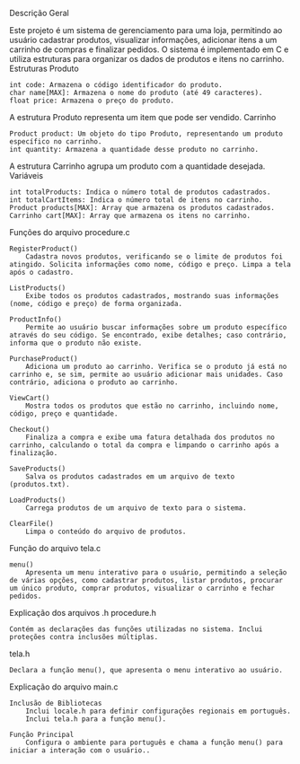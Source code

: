 Descrição Geral

Este projeto é um sistema de gerenciamento para uma loja, permitindo ao usuário cadastrar produtos, visualizar informações, adicionar itens a um carrinho de compras e finalizar pedidos. O sistema é implementado em C e utiliza estruturas para organizar os dados de produtos e itens no carrinho.
Estruturas
Produto

    int code: Armazena o código identificador do produto.
    char name[MAX]: Armazena o nome do produto (até 49 caracteres).
    float price: Armazena o preço do produto.

A estrutura Produto representa um item que pode ser vendido.
Carrinho

    Product product: Um objeto do tipo Produto, representando um produto específico no carrinho.
    int quantity: Armazena a quantidade desse produto no carrinho.

A estrutura Carrinho agrupa um produto com a quantidade desejada.
Variáveis

    int totalProducts: Indica o número total de produtos cadastrados.
    int totalCartItems: Indica o número total de itens no carrinho.
    Product products[MAX]: Array que armazena os produtos cadastrados.
    Carrinho cart[MAX]: Array que armazena os itens no carrinho.

Funções do arquivo procedure.c

    RegisterProduct()
        Cadastra novos produtos, verificando se o limite de produtos foi atingido. Solicita informações como nome, código e preço. Limpa a tela após o cadastro.

    ListProducts()
        Exibe todos os produtos cadastrados, mostrando suas informações (nome, código e preço) de forma organizada.

    ProductInfo()
        Permite ao usuário buscar informações sobre um produto específico através do seu código. Se encontrado, exibe detalhes; caso contrário, informa que o produto não existe.

    PurchaseProduct()
        Adiciona um produto ao carrinho. Verifica se o produto já está no carrinho e, se sim, permite ao usuário adicionar mais unidades. Caso contrário, adiciona o produto ao carrinho.

    ViewCart()
        Mostra todos os produtos que estão no carrinho, incluindo nome, código, preço e quantidade.

    Checkout()
        Finaliza a compra e exibe uma fatura detalhada dos produtos no carrinho, calculando o total da compra e limpando o carrinho após a finalização.

    SaveProducts()
        Salva os produtos cadastrados em um arquivo de texto (produtos.txt).

    LoadProducts()
        Carrega produtos de um arquivo de texto para o sistema.

    ClearFile()
        Limpa o conteúdo do arquivo de produtos.

Função do arquivo tela.c

    menu()
        Apresenta um menu interativo para o usuário, permitindo a seleção de várias opções, como cadastrar produtos, listar produtos, procurar um único produto, comprar produtos, visualizar o carrinho e fechar pedidos.

Explicação dos arquivos .h
procedure.h

    Contém as declarações das funções utilizadas no sistema. Inclui proteções contra inclusões múltiplas.

tela.h

    Declara a função menu(), que apresenta o menu interativo ao usuário.

Explicação do arquivo main.c

    Inclusão de Bibliotecas
        Inclui locale.h para definir configurações regionais em português.
        Inclui tela.h para a função menu().

    Função Principal
        Configura o ambiente para português e chama a função menu() para iniciar a interação com o usuário..
